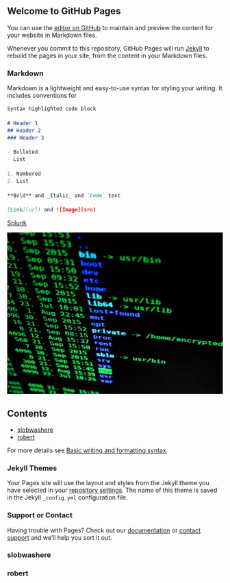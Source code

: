 ## Welcome to GitHub Pages

You can use the [editor on GitHub](https://github.com/ephemeric/website/edit/main/README.md) to maintain and preview the content for your website in Markdown files.

Whenever you commit to this repository, GitHub Pages will run [Jekyll](https://jekyllrb.com/) to rebuild the pages in your site, from the content in your Markdown files.

### Markdown

Markdown is a lightweight and easy-to-use syntax for styling your writing. It includes conventions for

```markdown
Syntax highlighted code block

# Header 1
## Header 2
### Header 3

- Bulleted
- List

1. Numbered
2. List

**Bold** and _Italic_ and `Code` text

[Link](url) and ![Image](src)
```

[Splunk](splunk.md)

![Image](images/pexels-pixabay-207580.jpg)

## Contents
* [slobwashere](#slobwashere)
* [robert](#robert)

For more details see [Basic writing and formatting syntax](https://docs.github.com/en/github/writing-on-github/getting-started-with-writing-and-formatting-on-github/basic-writing-and-formatting-syntax).

### Jekyll Themes

Your Pages site will use the layout and styles from the Jekyll theme you have selected in your [repository settings](https://github.com/ephemeric/website/settings/pages). The name of this theme is saved in the Jekyll `_config.yml` configuration file.

### Support or Contact

Having trouble with Pages? Check out our [documentation](https://docs.github.com/categories/github-pages-basics/) or [contact support](https://support.github.com/contact) and we’ll help you sort it out.

### slobwashere

### robert

<script src="https://utteranc.es/client.js"
        repo="ephemeric/website"
        issue-term="pathname"
        label="Comment"
        theme="github-light"
        crossorigin="anonymous"
        async>
</script>
